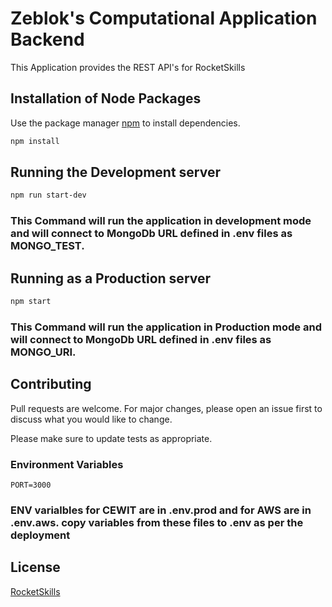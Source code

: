 # Zeblok's Computational Application Backend

This Application provides the REST API's for RocketSkills
## Installation of Node Packages

Use the package manager [npm](http://www.npmjs.com) to install dependencies.

```bash
npm install
```

## Running the Development server
```bash
npm run start-dev
```
### This Command will run the application in development mode and will connect to MongoDb URL defined in .env files as MONGO_TEST.

## Running as a Production server
``` bash
npm start 
```
### This Command will run the application in Production mode and will connect to MongoDb URL defined in .env files as MONGO_URI.
## Contributing
Pull requests are welcome. For major changes, please open an issue first to discuss what you would like to change.

Please make sure to update tests as appropriate.
### Environment Variables
```
PORT=3000
```
### ENV varialbles for CEWIT are in .env.prod and for AWS are in .env.aws. copy variables from these files to .env as per the deployment
## License
[RocketSkills](https://rocketskills.in/)